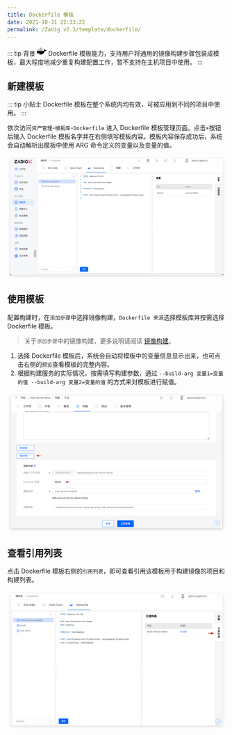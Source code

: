 ```yaml
---
title: Dockerfile 模板
date: 2021-10-31 22:33:22
permalink: /Zadig v2.3/template/dockerfile/
---
```


::: tip 背景
<img style="width:22px; height:22px" src="../../../../_images/docker.svg"></img> Dockerfile 模板能力，支持用户将通用的镜像构建步骤包装成模板，最大程度地减少重复构建配置工作，暂不支持在主机项目中使用。
:::

## 新建模板

::: tip 小贴士
Dockerfile 模板在整个系统内均有效，可被应用到不同的项目中使用。
:::

依次访问`资产管理`-`模板库`-`Dockerfile` 进入 Dockerfile 模板管理页面。点击`+`按钮后输入 Dockerfile 模板名字并在右侧填写模板内容。模板内容保存成功后，系统会自动解析出模板中使用 ARG 命令定义的变量以及变量的值。

![添加 Dockerfile 模板](../../../../_images/create_dockerfile_template.png)

## 使用模板

配置构建时，在`添加步骤`中选择镜像构建，`Dockerfile 来源`选择模板库并按需选择 Dockerfile 模板。

> 关于`添加步骤`中的镜像构建，更多说明请阅读 [镜像构建](/cn/Zadig%20v2.3/project/build/#更多构建步骤)。

1. 选择 Dockerfile 模板后，系统会自动将模板中的变量信息显示出来，也可点击右侧的`预览`查看模板的完整内容。
2. 根据构建服务的实际情况，按需填写构建参数，通过 `--build-arg 变量1=变量的值 --build-arg 变量2=变量的值` 的方式来对模板进行赋值。

![使用 Dockerfile 模板](../../../../_images/use_dockerfile_template.png)

## 查看引用列表

点击 Dockerfile 模板右侧的`引用列表`，即可查看引用该模板用于构建镜像的项目和构建列表。

![查看 Dockerfile 模板引用列表](../../../../_images/show_dockerfile_template_ref.png)
